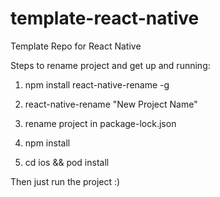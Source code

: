 # template-react-native
Template Repo for React Native

Steps to rename project and get up and running:

1. npm install react-native-rename -g

2. react-native-rename "New Project Name"

3. rename project in package-lock.json

4. npm install

5. cd ios && pod install

Then just run the project :)

